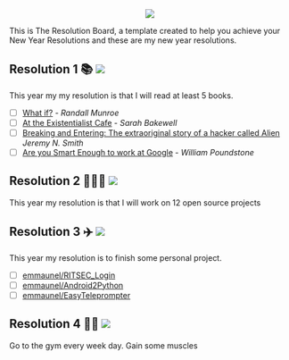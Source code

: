 <div align="center">
  <img src="https://i.imgur.com/thKzPkw.png">
</div>

This is The Resolution Board, a template created to help you achieve your New Year Resolutions and these are my new year resolutions.

## Resolution 1 📚 ![](https://img.shields.io/badge/progress-0%25-red.svg)
This year my my resolution is that I will read at least 5 books.

- [ ] [What if?](https://www.amazon.com/What-If-Scientific-Hypothetical-Questions/dp/0544272994/) - *Randall Munroe*
- [ ] [At the Existentialist Cafe](https://www.amazon.com/Existentialist-Café-Cocktails-Jean-Paul-Merleau-Ponty/dp/1590518896/) - *Sarah Bakewell*
- [ ] [Breaking and Entering: The extraoriginal story of a hacker called Alien](https://www.amazon.com/Breaking-Entering-Extraordinary-Hacker-Called/dp/0544903218) *Jeremy N. Smith*
- [ ] [Are you Smart Enough to work at Google](https://www.amazon.com/Are-Smart-Enough-Work-Google/dp/0316099988) - *William Poundstone*

## Resolution 2 👨🏻‍💻 ![](https://img.shields.io/badge/progress-0%25-red.svg)

This year my resolution is that I will work on 12 open source projects



## Resolution 3 ✈️ ![](https://img.shields.io/badge/progress-0%25-red.svg)
This year my resolution is to finish some personal project.
- [ ] [emmaunel/RITSEC_Login](https://github.com/emmaunel/RITSEC_Login)
- [ ] [emmaunel/Android2Python](https://github.com/emmaunel/Android2Python)
- [ ] [emmaunel/EasyTeleprompter](https://github.com/emmaunel/EasyTeleprompter)

## Resolution 4 💪🏼 ![](https://img.shields.io/badge/progress-0%25-red.svg)
Go to the gym every week day. Gain some muscles

